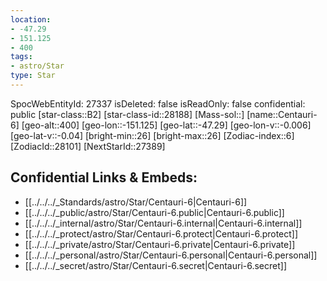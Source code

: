 ```yaml
---
location:
- -47.29
- 151.125
- 400
tags:
- astro/Star
type: Star
---
```


SpocWebEntityId: 27337
isDeleted: false
isReadOnly: false
confidential: public
[star-class::B2]
[star-class-id::28188]
[Mass-sol::]
[name::Centauri-6]
[geo-alt::400]
[geo-lon::-151.125]
[geo-lat::-47.29]
[geo-lon-v::-0.006]
[geo-lat-v::-0.04]
[bright-min::26]
[bright-max::26]
[Zodiac-index::6]
[ZodiacId::28101]
[NextStarId::27389]



## Confidential Links & Embeds: 
- [[../../../_Standards/astro/Star/Centauri-6|Centauri-6]] 
- [[../../../_public/astro/Star/Centauri-6.public|Centauri-6.public]] 
- [[../../../_internal/astro/Star/Centauri-6.internal|Centauri-6.internal]] 
- [[../../../_protect/astro/Star/Centauri-6.protect|Centauri-6.protect]] 
- [[../../../_private/astro/Star/Centauri-6.private|Centauri-6.private]] 
- [[../../../_personal/astro/Star/Centauri-6.personal|Centauri-6.personal]] 
- [[../../../_secret/astro/Star/Centauri-6.secret|Centauri-6.secret]]

